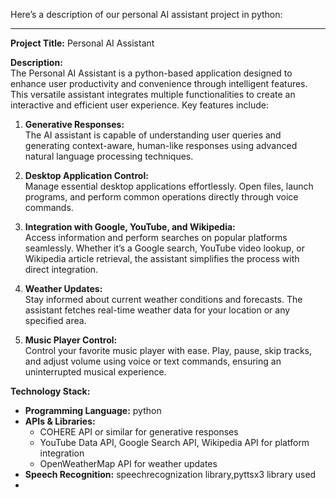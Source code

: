 Here’s a description of our personal AI assistant project in python:

---

**Project Title:** Personal AI Assistant  

**Description:**  
The Personal AI Assistant is a python-based application designed to enhance user productivity and convenience through intelligent features. This versatile assistant integrates multiple functionalities to create an interactive and efficient user experience. Key features include:  

1. **Generative Responses:**  
   The AI assistant is capable of understanding user queries and generating context-aware, human-like responses using advanced natural language processing techniques.  

2. **Desktop Application Control:**  
   Manage essential desktop applications effortlessly. Open files, launch programs, and perform common operations directly through voice commands.  

3. **Integration with Google, YouTube, and Wikipedia:**  
   Access information and perform searches on popular platforms seamlessly. Whether it’s a Google search, YouTube video lookup, or Wikipedia article retrieval, the assistant simplifies the process with direct integration.  

4. **Weather Updates:**  
   Stay informed about current weather conditions and forecasts. The assistant fetches real-time weather data for your location or any specified area.  

5. **Music Player Control:**  
   Control your favorite music player with ease. Play, pause, skip tracks, and adjust volume using voice or text commands, ensuring an uninterrupted musical experience.  

**Technology Stack:**  
- **Programming Language:** python  
- **APIs & Libraries:**  
  - COHERE API or similar for generative responses  
  - YouTube Data API, Google Search API, Wikipedia API for platform integration  
  - OpenWeatherMap API for weather updates    
- **Speech Recognition:** speechrecognization library,pyttsx3 library used
- 
